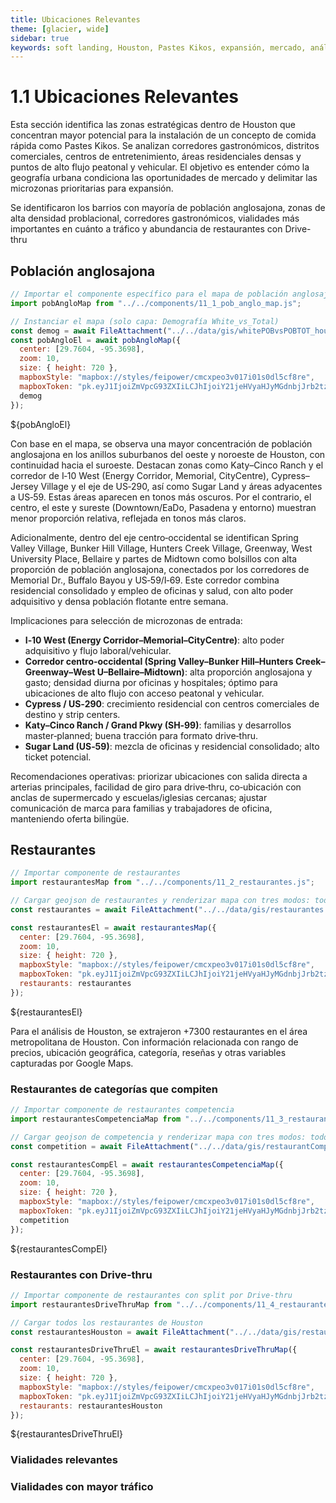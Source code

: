 ```yaml
---
title: Ubicaciones Relevantes
theme: [glacier, wide]
sidebar: true
keywords: soft landing, Houston, Pastes Kikos, expansión, mercado, análisis estratégico, gastronomía, demografía, competencia, drive-through, QSR, food trucks, hábitos de consumo, inteligencia territorial, propuesta de valor, precios, sabores, movilidad urbana
---
```


# 1.1 Ubicaciones Relevantes

Esta sección identifica las zonas estratégicas dentro de Houston que concentran mayor potencial para la instalación de un concepto de comida rápida como Pastes Kikos. Se analizan corredores gastronómicos, distritos comerciales, centros de entretenimiento, áreas residenciales densas y puntos de alto flujo peatonal y vehicular. El objetivo es entender cómo la geografía urbana condiciona las oportunidades de mercado y delimitar las microzonas prioritarias para expansión.

Se identificaron los barrios con mayoría de población anglosajona, zonas de alta densidad problacional, corredores gastronómicos, vialidades más importantes en cuánto a tráfico y abundancia de restaurantes con Drive-thru

## Población anglosajona

```js
// Importar el componente específico para el mapa de población anglosajona
import pobAngloMap from "../../components/11_1_pob_anglo_map.js";
```

```js
// Instanciar el mapa (solo capa: Demografía White_vs_Total)
const demog = await FileAttachment("../../data/gis/whitePOBvsPOBTOT_houston.geojson").json();
const pobAngloEl = await pobAngloMap({
  center: [29.7604, -95.3698],
  zoom: 10,
  size: { height: 720 },
  mapboxStyle: "mapbox://styles/feipower/cmcxpeo3v017i01s0dl5cf8re",
  mapboxToken: "pk.eyJ1IjoiZmVpcG93ZXIiLCJhIjoiY21jeHVyaHJyMGdnbjJrb2tzZWlwaXh1dyJ9.gp0JyqMwW4czxwqqZQUOtw",
  demog
});
```

<div class="grid grid-cols-1">
  <div class="card">
    ${pobAngloEl}
  </div>
</div>


Con base en el mapa, se observa una mayor concentración de población anglosajona en los anillos suburbanos del oeste y noroeste de Houston, con continuidad hacia el suroeste. Destacan zonas como Katy–Cinco Ranch y el corredor de I‑10 West (Energy Corridor, Memorial, CityCentre), Cypress–Jersey Village y el eje de US‑290, así como Sugar Land y áreas adyacentes a US‑59. Estas áreas aparecen en tonos más oscuros. Por el contrario, el centro, el este y sureste (Downtown/EaDo, Pasadena y entorno) muestran menor proporción relativa, reflejada en tonos más claros.

Adicionalmente, dentro del eje centro‑occidental se identifican Spring Valley Village, Bunker Hill Village, Hunters Creek Village, Greenway, West University Place, Bellaire y partes de Midtown como bolsillos con alta proporción de población anglosajona, conectados por los corredores de Memorial Dr., Buffalo Bayou y US‑59/I‑69. Este corredor combina residencial consolidado y empleo de oficinas y salud, con alto poder adquisitivo y densa población flotante entre semana.

Implicaciones para selección de microzonas de entrada:

- **I‑10 West (Energy Corridor–Memorial–CityCentre)**: alto poder adquisitivo y flujo laboral/vehicular.
- **Corredor centro‑occidental (Spring Valley–Bunker Hill–Hunters Creek–Greenway–West U–Bellaire–Midtown)**: alta proporción anglosajona y gasto; densidad diurna por oficinas y hospitales; óptimo para ubicaciones de alto flujo con acceso peatonal y vehicular.
- **Cypress / US‑290**: crecimiento residencial con centros comerciales de destino y strip centers.
- **Katy–Cinco Ranch / Grand Pkwy (SH‑99)**: familias y desarrollos master‑planned; buena tracción para formato drive‑thru.
- **Sugar Land (US‑59)**: mezcla de oficinas y residencial consolidado; alto ticket potencial.

Recomendaciones operativas: priorizar ubicaciones con salida directa a arterias principales, facilidad de giro para drive‑thru, co‑ubicación con anclas de supermercado y escuelas/iglesias cercanas; ajustar comunicación de marca para familias y trabajadores de oficina, manteniendo oferta bilingüe.

## Restaurantes

```js
// Importar componente de restaurantes
import restaurantesMap from "../../components/11_2_restaurantes.js";
```

```js
// Cargar geojson de restaurantes y renderizar mapa con tres modos: todos, por categoría, heatmap
const restaurantes = await FileAttachment("../../data/gis/restaurantes.geojson").json();

const restaurantesEl = await restaurantesMap({
  center: [29.7604, -95.3698],
  zoom: 10,
  size: { height: 720 },
  mapboxStyle: "mapbox://styles/feipower/cmcxpeo3v017i01s0dl5cf8re",
  mapboxToken: "pk.eyJ1IjoiZmVpcG93ZXIiLCJhIjoiY21jeHVyaHJyMGdnbjJrb2tzZWlwaXh1dyJ9.gp0JyqMwW4czxwqqZQUOtw",
  restaurants: restaurantes
});
```

<div class="grid grid-cols-1">
  <div class="card">
    ${restaurantesEl}
  </div>
</div>

Para el análisis de Houston, se extrajeron +7300 restaurantes en el área metropolitana de Houston. Con información relacionada con rango de precios, ubicación geográfica, categoría, reseñas y otras variables capturadas por Google Maps. 

### Restaurantes de categorías que compiten

```js
// Importar componente de restaurantes competencia
import restaurantesCompetenciaMap from "../../components/11_3_restaurantes_competencia.js";
```

```js
// Cargar geojson de competencia y renderizar mapa con tres modos: todos, por categoría, heatmap
const competition = await FileAttachment("../../data/gis/restaurantCompetition_whitinWhiteHouston.geojson").json();

const restaurantesCompEl = await restaurantesCompetenciaMap({
  center: [29.7604, -95.3698],
  zoom: 10,
  size: { height: 720 },
  mapboxStyle: "mapbox://styles/feipower/cmcxpeo3v017i01s0dl5cf8re",
  mapboxToken: "pk.eyJ1IjoiZmVpcG93ZXIiLCJhIjoiY21jeHVyaHJyMGdnbjJrb2tzZWlwaXh1dyJ9.gp0JyqMwW4czxwqqZQUOtw",
  competition
});
```

<div class="grid grid-cols-1">
  <div class="card">
    ${restaurantesCompEl}
  </div>
</div>

### Restaurantes con Drive-thru

```js
// Importar componente de restaurantes con split por Drive-thru
import restaurantesDriveThruMap from "../../components/11_4_restaurantes_drive_thru.js";
```

```js
// Cargar todos los restaurantes de Houston
const restaurantesHouston = await FileAttachment("../../data/gis/restaurantes.geojson").json();

const restaurantesDriveThruEl = await restaurantesDriveThruMap({
  center: [29.7604, -95.3698],
  zoom: 10,
  size: { height: 720 },
  mapboxStyle: "mapbox://styles/feipower/cmcxpeo3v017i01s0dl5cf8re",
  mapboxToken: "pk.eyJ1IjoiZmVpcG93ZXIiLCJhIjoiY21jeHVyaHJyMGdnbjJrb2tzZWlwaXh1dyJ9.gp0JyqMwW4czxwqqZQUOtw",
  restaurants: restaurantesHouston
});
```

<div class="grid grid-cols-1">
  <div class="card">
    ${restaurantesDriveThruEl}
  </div>
</div>

### Vialidades relevantes

### Vialidades con mayor tráfico